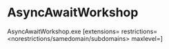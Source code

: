 # AsyncAwaitWorkshop
AsyncAwaitWorkshop.exe <starting url> <folder location> [extensions=<extensions> restrictions=<norestrictions/samedomain/subdomains> maxlevel=<number of levels to download>]
